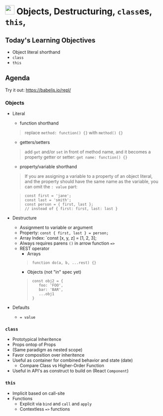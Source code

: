 <img src="https://cloud.githubusercontent.com/assets/478864/22186847/68223ce6-e0b1-11e6-8a62-0e3edc96725e.png" 
width=30> Objects, Destructuring, `class`es, `this`,
===

## Today's Learning Objectives

* Object literal shorthand
* `class`
* `this`

## Agenda

Try it out: https://babeljs.io/repl/

### Objects
* Literal
	* function shorthand
	> replace `method: function() {}` with `method() {}`

	* getters/setters
	> add `get` and/or `set` in front of method name, and it becomes a
	> property getter or setter:
	> `get name: function() {}`

	* property/variable shorthand
	> If you are assigning a variable to a property of an object literal,
	> and the property should have the same name as the variable, you can omit
	> the `: value` part:
	
	> ```
	> const first = 'jane';
	> const last = 'smith';
	> const person = { first, last }; 
	> // instead of { first: first, last: last }
	> ```

* Destructure
	* Assignment to variable or argument
	* Property: `const { first, last } = person;`
	* Array Index: `const [x, y, z] = [1, 2, 3];
	* Always requires parens `()` in arrow function `=>`
    * REST operator
        * Arrays
        > ```
        > function do(a, b, ...rest) {}
        > ```
        * Objects (not "in" spec yet)
        > ```
        > const obj2 = {
        >    foo: 'FOO',
        >    bar: 'BAR',
        >    ...obj1 
        > }
        > ```


* Defaults
	* `= value`

### `class`

* Prototypical Inheritence
* Props ontop of Props
* (Same paradigm as nested scope)
* Favor composition over inheritence
* Useful as container for combined behavior and state (date)
	* Compare Class vs Higher-Order Function
* Useful in API's as construct to build on (React `Component`)

### `this`
* Implicit based on call-site
* Functions
	* Explicit via `bind` and `call` and `apply`
	* Contextless `=>` functions